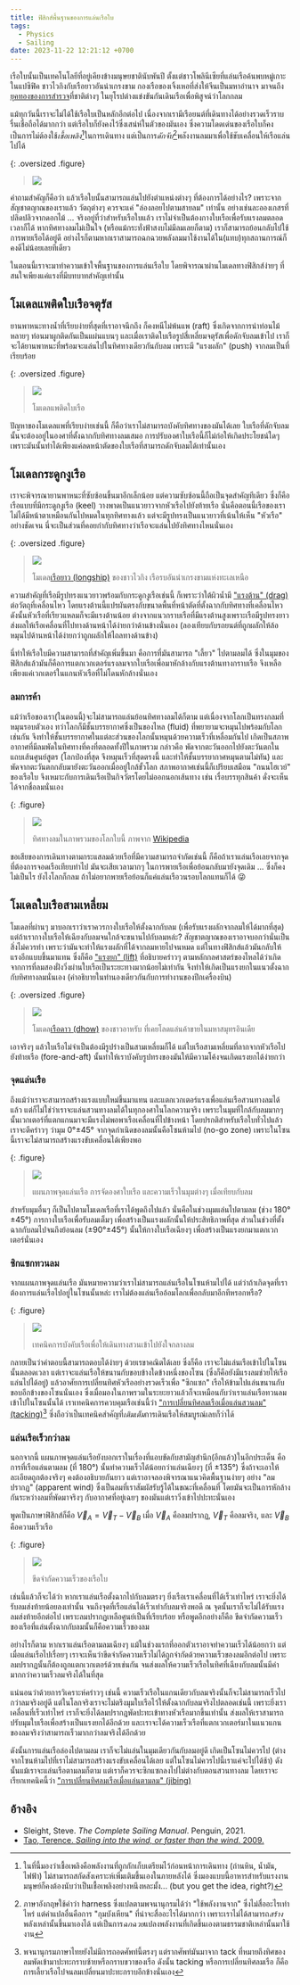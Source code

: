 ```yaml
---
title: ฟิสิกส์พื้นฐานของการแล่นเรือใบ
tags:
  - Physics
  - Sailing
date: 2023-11-22 12:21:12 +0700
---
```


เรือใบนั้นเป็นเทคโนโลยีที่อยู่เคียงข้างมนุษยชาตินับพันปี ตั้งแต่ชาวโพลินีเซียที่แล่นเรือค้นพบหมู่เกาะในแปซิฟิค ชาวไวกิงกับเรือยาวอันน่าเกรงขาม กองเรือของเจิ้งเหอที่ส่งให้จีนเป็นมหาอำนาจ มาจนถึง[ยุคทองของการสำรวจ][age of discovery]ที่ชาติต่างๆ ในยุโรปต่างแข่งขันกันเดินเรือเพื่อพิสูจน์ว่าโลกกลม

แม้ทุกวันนี้เราจะไม่ได้ใช้เรือใบเป็นหลักอีกต่อไป เนื่องจากเรามีเรือยนต์ที่เดินทางได้อย่างรวดเร็วราบรื่นเชื่อถือได้มากกว่า แต่เรือใบก็ยังคงไว้ซึ่งเสน่ห์ในตัวของมันเอง ซึ่งความโดดเด่นของเรือใบก็คงเป็นการไม่ต้องใช้*เชื้อเพลิง*[^1]ในการเดินทาง แต่เป็นการ*ดักจับ*[^2]พลังงานลมมาเพื่อใช้ขับเคลื่อนให้เรือแล่นไปได้

{: .oversized .figure}
> ![](/images/random/lego-tiny-ship.jpg)

คำถามสำคัญก็คือว่า แล้วเรือใบนั้นสามารถแล่นไปยังตำแหน่งต่างๆ ที่ต้องการได้อย่างไร? เพราะจากสัญชาตญาณของเราแล้ว วัตถุต่างๆ ควรจะแค่ "ล่องลอยไปตามสายลม" เท่านั้น อย่างเช่นละอองเกสรที่ปลิดปลิวจากดอกไม้ ... จริงอยู่ที่ว่าสำหรับเรือใบแล้ว เราไม่จำเป็นต้องกางใบเรือเพื่อรับแรงลมตลอดเวลาก็ได้ หากทิศทางลมไม่เป็นใจ (หรือแม้กระทั่งฟ้าสงบไม่มีลมเลยก็ตาม) เราก็สามารถย้อนกลับไปใช้การพายเรือได้อยู่ดี อย่างไรก็ตามหากเราสามารถฉกฉวยพลังลมมาใช้งานได้ใน(แทบ)ทุกสถานการณ์ก็คงดีไม่น้อยเลยทีเดียว

ในตอนนี้เราจะมาทำความเข้าใจพื้นฐานของการแล่นเรือใบ โดยพิจารณาผ่านโมเดลทางฟิสิกส์ง่ายๆ ที่สนใจเพียงแค่แรงที่มีบทบาทสำคัญเท่านั้น


## โมเดลแพติดใบเรือจตุรัส

ยานพาหนะทางน้ำที่เรียบง่ายที่สุดที่เราอาจนึกถึง ก็คงหนีไม่พ้นแพ (raft) ซึ่งเกิดจากการนำท่อนไม้หลายๆ ท่อนมาผูกติดกันเป็นแผ่นแบนๆ และเมื่อเราติดใบเรือรูปสี่เหลี่ยมจตุรัสเพื่อดักจับลมเข้าไป เราก็จะได้ยานพาหนะที่พร้อมจะแล่นไปในทิศทางเดียวกันกับลม เพราะมี "แรงผลัก" (push) จากลมเป็นที่เรียบร้อย

{: .oversized .figure}
> ![](/images/math/sailing/raft.png)
> 
> โมเดลแพติดใบเรือ

ปัญหาของโมเดลแพที่เรียบง่ายเช่นนี้ ก็คือว่าเราไม่สามารถบังคับทิศทางของมันได้เลย ใบเรือที่ดักจับลมนั้นจะต้องอยู่ในองศาที่ตั้งฉากกับทิศทางลมเสมอ การปรับองศาใบเรือนี้ก็ไม่ก่อให้เกิดประโยชน์ใดๆ เพราะมันนั้นทำได้เพียงแค่ลดหน้าตัดของใบเรือที่สามารถดักจับลมได้เท่านั้นเอง


## โมเดลกระดูกงูเรือ

เราจะพิจารณายานพาหนะที่ซับซ้อนขึ้นมาอีกเล็กน้อย แต่ความซับซ้อนนี้ถือเป็นจุดสำคัญทีเดียว ซึ่งก็คือเรือแบบที่มีกระดูกงูเรือ (keel) วางพาดเป็นแนวยาวจากหัวเรือไปยังท้ายเรือ นั่นคือตอนนี้เรือของเราไม่ได้มีหน้าตาเหมือนกันไปหมดในทุกทิศทางแล้ว แต่จะมีรูปทรงเป็นแนวยาวที่เน้นให้เห็น "หัวเรือ" อย่างชัดเจน นี่จะเป็นส่วนที่คอยกำกับทิศทางว่าเรือจะแล่นไปยังทิศทางไหนนั่นเอง

{: .oversized .figure}
> ![](/images/math/sailing/longship.png)
>
> โมเดล[เรือยาว (longship)][longship] ของชาวไวกิง เรือรบอันน่าเกรงขามแห่งทะเลเหนือ

ความสำคัญที่เรือมีรูปทรงแนวยาวพร้อมกับกระดูกงูเรือเช่นนี้ ก็เพราะว่าใต้ผิวน้ำมี ["แรงต้าน" (drag)][drag force] ต่อวัตถุที่เคลื่อนไหว โดยแรงต้านนี้แปรผันตรงกับขนาดพื้นที่หน้าตัดที่ตั้งฉากกับทิศทางที่เคลื่อนไหว ดังนั้นหัวเรือที่เรียวแหลมก็จะมีแรงต้านน้อย ต่างจากแนวกราบเรือที่มีแรงต้านสูงเพราะเรือมีรูปทรงยาว ส่งผลให้เรือเคลื่อนที่ไปทางด้านหน้าได้ง่ายกว่าด้านข้างนั่นเอง (ลองเทียบกับรถยนต์ที่ถูกผลักให้ล้อหมุนไปด้านหน้าได้ง่ายกว่าถูกผลักให้ไถลทางด้านข้าง)

นี่ทำให้เรือใบมีความสามารถที่สำคัญเพิ่มขึ้นมา คือการที่มันสามารถ "เลี้ยว" ไปตามลมได้ ซึ่งในมุมของฟิสิกส์แล้วมันก็คือการแตกเวกเตอร์แรงลมจากใบเรือเพื่อมาหักล้างกับแรงต้านทางกราบเรือ จึงเหลือเพียงแค่เวกเตอร์ในแกนหัวเรือที่ไม่โดนหักล้างนั่นเอง

### ลมการค้า

แม้ว่าเรือของเรา(ในตอนนี้)จะไม่สามารถแล่นย้อนทิศทางลมได้ก็ตาม แต่เนื่องจากโลกเป็นทรงกลมที่หมุนรอบตัวเอง ทว่าโลกก็มีชั้นบรรยากาศซึ่งเป็นของไหล (fluid) ที่พยายามจะหมุนไปพร้อมกับโลกเช่นกัน จึงทำให้ชั้นบรรยากาศในแต่ละส่วนของโลกนั้นหมุนด้วยความเร็วที่เหลื่อมกันไป เกิดเป็นสภาพอากาศที่มีลมพัดในทิศทางที่คงที่ตลอดทั้งปีในภาพรวม กล่าวคือ พัดจากตะวันออกไปยังตะวันตกในแถบเส้นศูนย์สูตร (โลกป่องที่สุด จึงหมุนเร็วที่สุดตรงนี้ และทำให้ชั้นบรรยากาศหมุนตามไม่ทัน) และพัดจากตะวันตกกลับมายังตะวันออกเมื่ออยู่ใกล้ขั้วโลก สภาพอากาศเช่นนี้ก็เปรียบเสมือน "ถนนไฮเวย์" ของเรือใบ จึงเหมาะกับการเดินเรือเป็นกิจวัตรโดยไม่ออกนอกเส้นทาง เช่น เรื่อบรรทุกสินค้า ดั่งจะเห็นได้จากชื่อลมนั่นเอง

{: .figure}

> ![](/images/math/sailing/tradewind.png)
>
> ทิศทางลมในภาพรวมของโลกใบนี้ ภาพจาก [Wikipedia][wiki image trade wind]

ขอเสียของการเดินทางตามกระแสลมด้วยเรือที่มีความสามารถจำกัดเช่นนี้ ก็คือถ้าเราแล่นเรือเลยจากจุดที่ต้องการจอดเรือเทียบท่าไป มันจะเสียเวลามากๆ ในการพายเรือเพื่อย้อนกลับมายังจุดเดิม ... ซึ่งก็คงไม่เป็นไร ยังไงโลกก็กลม ถ้าไม่อยากพายเรือย้อนก็แค่แล่นเรือวนรอบโลกแทนก็ได้ 😜


## โมเดลใบเรือสามเหลี่ยม

โมเดลที่ผ่านๆ มาบอกเราว่าเราควรกางใบเรือให้ตั้งฉากกับลม (เพื่อรับแรงผลักจากลมให้ได้มากที่สุด) แต่ถ้าเรากางใบเรือให้เฉียงกับลมจนใกล้จะขนานไปกับลมหล่ะ? สัญชาตญาณของเราอาจบอกว่านั่นเป็นสิ่งไม่ควรทำ เพราะว่ามันจะทำให้แรงผลักที่ได้จากลมหายไปจนหมด แต่ในทางฟิสิกส์แล้วมันกลับให้แรงอีกแบบขึ้นมาแทน ซึ่งก็คือ ["แรงยก" (lift)][lift force] ที่อธิบายคร่าวๆ ตามหลักกลศาสตร์ของไหลได้ว่าเกิดจากการที่ลมสองฝั่งวิ่งผ่านใบเรือเป็นระยะทางมากน้อยไม่เท่ากัน จึงทำให้เกิดเป็นแรงยกในแนวตั้งฉากกับทิศทางลมนั่นเอง (คำอธิบายในทำนองเดียวกันกับการทำงานของปีกเครื่องบิน)

{: .oversized .figure}
> ![](/images/math/sailing/dhow.png)
>
> โมเดล[เรือดาว (dhow)][dhow] ของชาวอาหรับ ที่เคยโลดแล่นค้าขายในมหาสมุทรอินเดีย

เอาจริงๆ แล้วใบเรือไม่จำเป็นต้องมีรูปร่างเป็นสามเหลี่ยมก็ได้ แต่ใบเรือสามเหลี่ยมที่ลากจากหัวเรือไปยังท้ายเรือ (fore-and-aft) นั้นทำให้เราบังคับรูปทรงของมันให้มีความโค้งจนเกิดแรงยกได้ง่ายกว่า

### จุดแล่นเรือ

ถึงแม้ว่าเราจะสามารถสร้างแรงแบบใหม่ขึ้นมาแทน และแตกเวกเตอร์แรงเพื่อแล่นเรือสวนทางลมได้แล้ว แต่ก็ไม่ใช่ว่าเราจะแล่นสวนทางลมได้ในทุกองศาในโลกความจริง เพราะในมุมที่ใกล้กับลมมากๆ นั้นเวกเตอร์ที่แตกแกนมาจะมีแรงไม่พอพาเรือเคลื่อนที่ไปข้างหน้า โดยปรกติสำหรับเรือใบทั่วไปแล้ว เราจะตีคร่าวๆ ว่ามุม 0°±45° จากจุดกำเนิดของลมนั้นคือโซนห้ามไป (no-go zone) เพราะในโซนนี้เราจะไม่สามารถสร้างแรงขับเคลื่อนได้เพียงพอ

{: .figure}
> ![](/images/math/sailing/speed-predict.png)
>
> แผนภาพจุดแล่นเรือ การจัดองศาใบเรือ และความเร็วในมุมต่างๆ เมื่อเทียบกับลม

สำหรับมุมอื่นๆ ก็เป็นไปตามโมเดลเรือที่เราได้พูดถึงไปแล้ว นั่นคือในช่วงมุมแล่นไปตามลม (ช่วง 180°±45°) การกางใบเรือเพื่อรับลมเต็มๆ เพื่อสร้างเป็นแรงผลักนั้นให้ประสิทธิภาพที่สุด ส่วนในช่วงที่ตั้งฉากกับลมไปจนถึงย้อนลม (±90°±45°) นั้นให้กางใบเรือเฉียงๆ เพื่อสร้างเป็นแรงยกมาแตกเวกเตอร์นั่นเอง

### ซิกแซกทวนลม

จากแผนภาพจุดแล่นเรือ มันหมายความว่าเราไม่สามารถแล่นเรือในโซนห้ามไปได้ แต่ว่าถ้าเกิดจุดที่เราต้องการแล่นเรือไปอยู่ในโซนนั้นหล่ะ เราไม่ต้องแล่นเรืออ้อมโลกเพื่อกลับมาอีกทีหรอกหรือ?

{: .figure}
> ![](/images/math/sailing/tacking.png)
>
> เทคนิคการบังคับเรือเพื่อให้เดินทางสวนเข้าไปยังใจกลางลม

กลายเป็นว่าคำตอบนี้สามารถตอบได้ง่ายๆ ด้วยเรขาคณิตได้เลย ซึ่งก็คือ เราจะไม่แล่นเรือเข้าไปในโซนนั้นตลอดเวลา แต่เราจะแล่นเรือให้ขนานกับขอบข้างใดข้างหนึ่งของโซน (ซึ่งก็คือยังมีแรงลมช่วยให้เรือแล่นไปได้อยู่) แล้วอาศัยการเปลี่ยนทิศหัวเรืออย่างรวดเร็วเพื่อ "ซิกแซก" เรือให้ข้ามไปแล่นขนานกับขอบอีกข้างของโซนนั่นเอง ซึ่งเมื่อมองในภาพรวมในระยะยาวแล้วก็จะเหมือนกับว่าเราแล่นเรือทวนลมเข้าไปในโซนนั้นได้ เราเทคนิคการควบคุมเรือเช่นนี้ว่า ["การเปลี่ยนทิศลมเรือเมื่อแล่นสวนลม" (tacking)][tacking][^3] ซึ่งถือว่าเป็นเทคนิคสำคัญที่*เติมเต็ม*การเดินเรือให้สมบูรณ์เลยก็ว่าได้

### แล่นเรือเร็วกว่าลม

นอกจากนี้ แผนภาพจุดแล่นเรือยังบอกเราในเรื่องที่แอบขัดกับสามัญสำนึก(อีกแล้ว)ในอีกประเด็น คือ การที่เรือแล่นตามลม (ที่ 180°) นั้นทำความเร็วได้น้อยกว่าแล่นเฉียงๆ (ที่ ±135°) ซึ่งถ้าจะเอาให้ละเอียดถูกต้องจริงๆ คงต้องอธิบายกันยาว แต่เราอาจลองพิจารณาแนวคิดพื้นฐานง่ายๆ อย่าง "ลมปรากฏ" (apparent wind) ซึ่งเป็นลมที่เราสัมผัสรับรู้ได้ในขณะที่เคลื่อนที่ โดยมันจะเป็นการหักล้างกันระหว่างลมที่พัดมาจริงๆ กับอากาศที่อยู่เฉยๆ ของมันแต่เราวิ่งเข้าไปปะทะนั่นเอง

พูดเป็นภาษาฟิสิกส์ก็คือ $\vec{V}_A = \vec{V}_T - \vec{V}_B$ เมื่อ $\vec{V}_A$ คือลมปรากฏ, $\vec{V}_T$ คือลมจริง, และ $\vec{V}_B$ คือความเร็วเรือ

{: .figure}
> ![](/images/math/sailing/speed-limit.png)
>
> ขีดจำกัดความเร็วของเรือใบ

เช่นนี้แล้วก็จะได้ว่า หากเราแล่นเรือตั้งฉากไปกับลมตรงๆ ยิ่งเรือเราเคลื่อนที่ได้เร็วเท่าไหร่ เราจะยิ่งได้รับลมส่งท้ายน้อยลงเท่านั้น จนถึงจุดที่เรือแล่นได้เร็วเท่ากับลมจริงพอดี ณ จุดนั้นเราก็จะไม่ได้รับแรงลมส่งท้ายอีกต่อไป เพราะลมปรากฏเหลือศูนย์เป็นที่เรียบร้อย หรือพูดอีกอย่างก็คือ ขีดจำกัดความเร็วของเรือที่แล่นตั้งฉากกับลมนั้นก็คือความเร็วของลม

อย่างไรก็ตาม หากเราแล่นเรือตามลมเฉียงๆ แม้ในช่วงแรกที่ออกตัวเราอาจทำความเร็วได้น้อยกว่า แต่เมื่อแล่นเรือไปเรื่อยๆ เราจะเห็นว่าขีดจำกัดความเร็วไม่ได้ถูกจำกัดด้วยความเร็วของลมอีกต่อไป เพราะลมปรากฏนั้นก็ต้องถูกแตกเวกเตอร์ด้วยเช่นกัน จนส่งผลให้ความเร็วเรือในทิศที่เฉียงกับลมนั้นมีค่ามากกว่าความเร็วลมจริงได้ในที่สุด

แน่นอนว่าด้วยการวิเคราะห์คร่าวๆ เช่นนี้ ความเร็วเรือในแกนเดียวกับลมจริงนั้นก็จะไม่สามารถเร็วไปกว่าลมจริงอยู่ดี แต่ในโลกจริงเราจะไม่ตรึงมุมใบเรือไว้ให้ตั้งฉากกับลมจริงไปตลอดเช่นนี้ เพราะยิ่งเราเคลื่อนที่เร็วเท่าไหร่ เราก็จะยิ่งได้ลมปรากฎพัดปะทะเข้าทางหัวเรือมากขึ้นเท่านั้น ส่งผลให้เราสามารถปรับมุมใบเรือเพื่อสร้างเป็นแรงยกได้อีกด้วย และเราจะได้ความเร็วเรือที่แตกเวกเตอร์มาในแนวแกนของลมจริงว่าสามารถเร็วมากกว่าลมจริงได้อีกด้วย

ดังนั้นการแล่นเรือล่องไปตามลม เราก็จะไม่แล่นในมุมเดียวกันกับลมอยู่ดี เกิดเป็นโซนไม่ควรไป (ต่างจากโซนห้ามไปที่เราไม่สามารถสร้างแรงขับเคลื่อนได้เลย แต่ในโซนไม่ควรไปนี้เราแค่จะไปได้ช้า) ดังนั้นแม้เราจะแล่นเรือตามลมก็ตาม แต่เราก็ควรจะซิกแซกลงไปไม่ต่างกับตอนสวนทางลม โดยเราจะเรียกเทคนิคนี้ว่า ["การเปลี่ยนทิศลมเรือเมื่อแล่นตามลม" (jibing)][jibe]


## อ้างอิง

- Sleight, Steve. *The Complete Sailing Manual*. Penguin, 2021.
- [Tao, Terence. *Sailing into the wind, or faster than the wind*. 2009.](https://terrytao.wordpress.com/2009/03/23/sailing-into-the-wind-or-faster-than-the-wind/)



[^1]:ในที่นี้มองว่าเชื้อเพลิงคือพลังงานที่ถูกกักเก็บเตรียมไว้ก่อนหน้าการเดินทาง (ถ่านหิน, น้ำมัน, ไฟฟ้า) ไม่สามารถสกัดสังเคราะห์เพิ่มเติมขึ้นเองในภายหลังได้ ซึ่งมองแบบนี้อาหารสำหรับแรงงานมนุษย์ก็คงต้องนับว่าเป็นเชื้อเพลิงอย่างหนึงหละมั้ง... (but you get the idea, right?)
[^2]: ภาษาอังกฤษใช้คำว่า harness ซึ่งแปลตามพจนานุกรมได้ว่า "ใช้พลังงานจาก" ซึ่งไม่สื่ออะไรเท่าไหร่ แต่คำแปลอื่นคือการ "กุมบังเหียน" ที่น่าจะสื่ออะไรได้มากกว่า เพราะเราไม่ได้สามารถ*สร้าง*พลังเหล่านั้นขึ้นมาเองได้ แต่เป็นการ*ฉกฉวย*แปลงพลังงานที่เกิดขึ้นเองตามธรรมชาติเหล่านั้นมาใช้งาน
[^3]: พจนานุกรมภาษาไทยยังไม่มีการถอดศัพท์นี้ตรงๆ แต่รากศัพท์มันมาจาก tack ที่หมายถึงทิศของลมพัดเข้ามาปะทะกราบซ้ายหรือกราบขวาของเรือ ดังนั้น tacking หรือการเปลี่ยนทิศลมเรือ ก็คือการเลี้ยวเรือไปจนลมเปลี่ยนมาปะทะกราบอีกข้างนั่นเอง


[wiki image trade wind]: //commons.wikimedia.org/wiki/File:Earth_Global_Circulation_-_en.svg
[age of discovery]: //en.wikipedia.org/wiki/Age_of_Discovery

[longship]: //en.wikipedia.org/wiki/Longship
[dhow]: //en.wikipedia.org/wiki/Dhow

[drag force]: //en.wikipedia.org/wiki/Drag_(physics)
[lift force]: //en.wikipedia.org/wiki/Lift_(force)
[tacking]: //en.wikipedia.org/wiki/Tacking_(sailing)
[jibe]: //en.wikipedia.org/wiki/Jibe